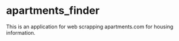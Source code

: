 # apartments_finder
This is an application for web scrapping apartments.com for housing information.

